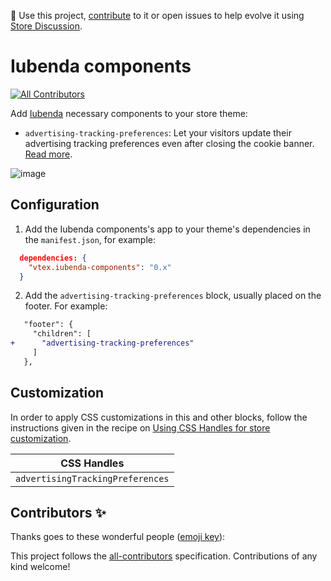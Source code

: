 📢 Use this project, [contribute](https://github.com/vtex-apps/iubenda-components) to it or open issues to help evolve it using [Store Discussion](https://github.com/vtex-apps/store-discussion).

# Iubenda components

<!-- prettier-ignore-start -->
<!-- markdownlint-disable -->
<!-- ALL-CONTRIBUTORS-BADGE:START - Do not remove or modify this section -->
[![All Contributors](https://img.shields.io/badge/all_contributors-0-orange.svg?style=flat-square)](#contributors-)
<!-- ALL-CONTRIBUTORS-BADGE:END -->
<!-- markdownlint-enable -->
<!-- prettier-ignore-end -->

Add [Iubenda](https://github.com/vtex-apps/iubenda) necessary components to your store theme:

- `advertising-tracking-preferences`: Let your visitors update their advertising tracking preferences even after closing the cookie banner. [Read more](https://www.iubenda.com/en/help/7440-iab-framework-cmp#update-tcf-preferences).

![image](https://user-images.githubusercontent.com/284515/80037044-46d6da00-84c9-11ea-9ad2-5f0a357e5fe5.png)

## Configuration

1. Add the Iubenda components's app to your theme's dependencies in the `manifest.json`, for example:

```json
  dependencies: {
    "vtex.iubenda-components": "0.x"
  }
```

2. Add the `advertising-tracking-preferences` block, usually placed on the footer. For example:

```diff
   "footer": {
     "children": [
+      "advertising-tracking-preferences"
     ]
   },
```

## Customization

In order to apply CSS customizations in this and other blocks, follow the instructions given in the recipe on [Using CSS Handles for store customization](https://vtex.io/docs/recipes/style/using-css-handles-for-store-customization).

| CSS Handles                      |
| -------------------------------- |
| `advertisingTrackingPreferences` |

## Contributors ✨

Thanks goes to these wonderful people ([emoji key](https://allcontributors.org/docs/en/emoji-key)):

<!-- ALL-CONTRIBUTORS-LIST:START - Do not remove or modify this section -->
<!-- prettier-ignore-start -->
<!-- markdownlint-disable -->
<!-- markdownlint-enable -->
<!-- prettier-ignore-end -->

<!-- ALL-CONTRIBUTORS-LIST:END -->

This project follows the [all-contributors](https://github.com/all-contributors/all-contributors) specification. Contributions of any kind welcome!
